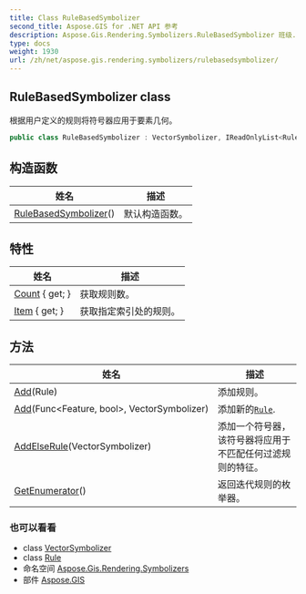 ```yaml
---
title: Class RuleBasedSymbolizer
second_title: Aspose.GIS for .NET API 参考
description: Aspose.Gis.Rendering.Symbolizers.RuleBasedSymbolizer 班级. 根据用户定义的规则将符号器应用于要素几何
type: docs
weight: 1930
url: /zh/net/aspose.gis.rendering.symbolizers/rulebasedsymbolizer/
---
```

## RuleBasedSymbolizer class

根据用户定义的规则将符号器应用于要素几何。

```csharp
public class RuleBasedSymbolizer : VectorSymbolizer, IReadOnlyList<Rule>
```

## 构造函数

| 姓名 | 描述 |
| --- | --- |
| [RuleBasedSymbolizer](rulebasedsymbolizer/)() | 默认构造函数。 |

## 特性

| 姓名 | 描述 |
| --- | --- |
| [Count](../../aspose.gis.rendering.symbolizers/rulebasedsymbolizer/count/) { get; } | 获取规则数。 |
| [Item](../../aspose.gis.rendering.symbolizers/rulebasedsymbolizer/item/) { get; } | 获取指定索引处的规则。 |

## 方法

| 姓名 | 描述 |
| --- | --- |
| [Add](../../aspose.gis.rendering.symbolizers/rulebasedsymbolizer/add/#add)(Rule) | 添加规则。 |
| [Add](../../aspose.gis.rendering.symbolizers/rulebasedsymbolizer/add/#add_1)(Func&lt;Feature, bool&gt;, VectorSymbolizer) | 添加新的[`Rule`](../rule/). |
| [AddElseRule](../../aspose.gis.rendering.symbolizers/rulebasedsymbolizer/addelserule/)(VectorSymbolizer) | 添加一个符号器，该符号器将应用于不匹配任何过滤规则的特征。 |
| [GetEnumerator](../../aspose.gis.rendering.symbolizers/rulebasedsymbolizer/getenumerator/)() | 返回迭代规则的枚举器。 |

### 也可以看看

* class [VectorSymbolizer](../vectorsymbolizer/)
* class [Rule](../rule/)
* 命名空间 [Aspose.Gis.Rendering.Symbolizers](../../aspose.gis.rendering.symbolizers/)
* 部件 [Aspose.GIS](../../)


